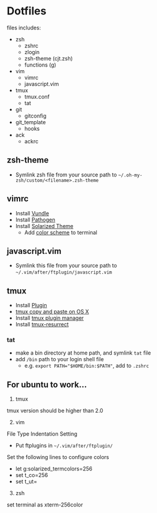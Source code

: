 # Dotfiles

files includes:

- zsh
  - zshrc
  - zlogin
  - zsh-theme (cjt.zsh)
  - functions (g)
- vim
  - vimrc
  - javascript.vim
- tmux
  - tmux.conf
  - tat
- git
  - gitconfig
- git_template
  - hooks
- ack
  - ackrc

## zsh-theme

- Symlink zsh file from your source path to `~/.oh-my-zsh/custom/<filename>.zsh-theme`

## vimrc

- Install [Vundle](https://github.com/VundleVim/Vundle.vim)
- Install [Pathogen](https://github.com/tpope/vim-pathogen)
- Install [Solarized Theme](http://ethanschoonover.com/solarized/vim-colors-solarized)
  - Add [color scheme](https://github.com/tomislav/osx-terminal.app-colors-solarized) to terminal

## javascript.vim

- Symlink this file from your source path to `~/.vim/after/ftplugin/javascript.vim`

## tmux

- Install [Plugin](https://github.com/ChrisJohnsen/tmux-MacOSX-pasteboard)
- [tmux copy and paste on OS X](https://robots.thoughtbot.com/tmux-copy-paste-on-os-x-a-better-future)
- Install [tmux plugin manager](https://github.com/tmux-plugins/tpm)
- Install [tmux-resurrect](https://github.com/tmux-plugins/tmux-resurrect)

### tat
  - make a bin directory at home path, and symlink `tat` file
  - add `/bin` path to your login shell file
     - e.g. `export PATH="$HOME/bin:$PATH"`, add to `.zshrc`

## For ubuntu to work...

1. tmux

  tmux version should be higher than 2.0

2. vim

  File Type Indentation Setting

  - Put ftplugins in `~/.vim/after/ftplugin/`

  Set the following lines to configure colors

  - let g:solarized_termcolors=256
  - set t_co=256
  - set t_ut=

3. zsh

  set terminal as xterm-256color
